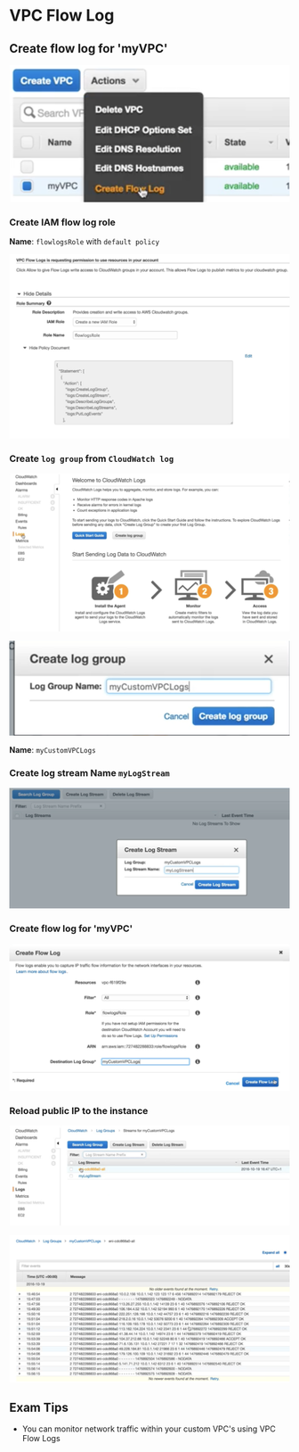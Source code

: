 # VPC Flow Log 

## Create flow log for 'myVPC'

![Alt Image Text](images/7_1.jpg "body image")


### Create IAM flow log role

**Name**: `flowlogsRole` with `default policy`


![Alt Image Text](images/7_2.jpg "body image")



### Create `log group` from `CloudWatch log` 

![Alt Image Text](images/7_3.jpg "body image")

![Alt Image Text](images/7_4.jpg "body image")

**Name**: `myCustomVPCLogs`


### Create log stream Name `myLogStream`


![Alt Image Text](images/7_6.jpg "body image")


### Create flow log for 'myVPC'

![Alt Image Text](images/7_5.jpg "body image")

### Reload public IP to the instance

![Alt Image Text](images/7_7.jpg "body image")

![Alt Image Text](images/7_8.jpg "body image")


## Exam Tips

* You can monitor network traffic within your custom VPC's using VPC Flow Logs